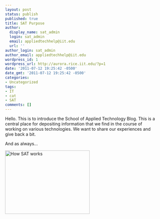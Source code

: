 ```yaml
---
layout: post
status: publish
published: true
title: SAT Purpose
author:
  display_name: sat_admin
  login: sat_admin
  email: appliedtechhelp@iit.edu
  url: ''
author_login: sat_admin
author_email: appliedtechhelp@iit.edu
wordpress_id: 1
wordpress_url: http://aurora.rice.iit.edu/?p=1
date: '2011-07-12 19:25:42 -0500'
date_gmt: '2011-07-12 19:25:42 -0500'
categories:
- Uncategorized
tags:
- IT
- cat
- SAT
comments: []
---
```

Hello. This is to introduce the School of Applied Technology Blog. This is a central place for depositing information that we find in the course of working on various technologies. We want to share our experiences and give back a bit.

And as always...

<a href="assets/2011/07/error-lolcat-problemz_small.jpg"><img class="alignnone size-full wp-image-15" title="error-lolcat-problemz_small" src="assets/2011/07/error-lolcat-problemz_small.jpg" alt="How SAT works" width="277" height="208" /></a>

